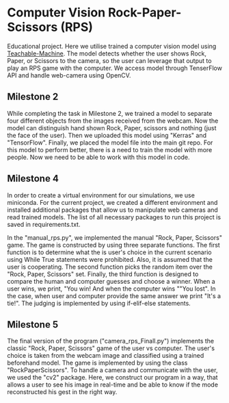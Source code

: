
# Computer Vision Rock-Paper-Scissors (RPS) 

Educational project.  Here we utilise trained a computer vision model using [Teachable-Machine](https://teachablemachine.withgoogle.com/). The model detects whether the user shows Rock, Paper, or Scissors to the camera, so the user can leverage that output to play an RPS game with the computer. We access model through TenserFlow API and handle web-camera using OpenCV.

## Milestone 2

While completing the task in Milestone 2, we trained a model to separate four different objects from the images received from the webcam. Now the model can distinguish hand shown Rock, Paper, scissors and nothing (just the face of the user). Then we uploaded this model using "Kerras" and "TensorFlow". Finally, we placed the model file into the main git repo.  For this model to perform better, there is a need to train the model with more people. Now we need to be able to work with this model in code.

## Milestone 4

In order to create a virtual environment for our simulations, we use miniconda. For the current project, we created a different environment and installed additional packages that allow us to manipulate web cameras and read trained models. The list of all necessary packages to run this project is saved in requirements.txt.

In the "manual_rps.py", we implemented the manual "Rock, Paper, Scissors" game. The game is constructed by using three separate functions. The first function is to determine what the is user's choice in the current scenario using While True statements were prohibited. Also, it is assumed that the user is cooperating. The second function picks the random item over the "Rock, Paper, Scissors" set. Finally, the third function is designed to compare the human and computer guesses and choose a winner. When a user wins, we print, "You win! And when the computer wins ""You lost". In the case, when user and computer provide the same answer we print "It's a tie!". The judging is implemented by using if-elif-else statements.

## Milestone 5

The final version of the program ("camera_rps_Finall.py") implements the classic "Rock, Paper, Scissors" game of the user vs computer. The user's choice is taken from the webcam image and classified using a trained beforehand model. The game is implemented by using the class "RockPaperScissors". To handle a camera and communicate with the user, we used the "cv2" package. Here, we construct our program in a way, that allows a user to see his image in real-time and be able to know if the mode reconstructed his gest in the right way.
